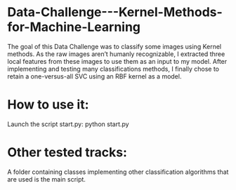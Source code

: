 # Data-Challenge---Kernel-Methods-for-Machine-Learning

The goal of this Data Challenge was to classify some images using Kernel methods. As the raw images aren’t humanly recognizable, I extracted three local features from these images to use them as an input to my model. After implementing and testing many classifications methods, I finally chose to retain a one-versus-all SVC using an RBF kernel as a model.

# How to use it:

Launch the script start.py: python start.py

# Other tested tracks:

A folder containing classes implementing other classification algorithms that are used is the main script.
